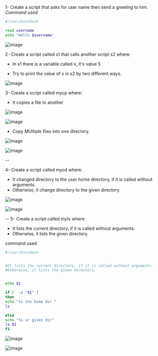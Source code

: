 1-  Create a script that asks for user name then send a greeting to him.
_Command used_

```sh
#!/usr/bin/bash

read username
echo "Hello $username"
```

![image](https://user-images.githubusercontent.com/52299389/213916040-67e89cd1-99a5-4a2d-916a-fc0d7eb01488.png)


2- Create a script called s1 that calls another script s2 where:
  - In s1 there is a variable called x, it's value 5
 
  -  Try to print the value of x in s2 by two different ways.

![image](https://user-images.githubusercontent.com/52299389/213915921-8c9fe216-15c5-48ff-9bdf-9847b2426532.png)


3- Create a script called mycp where:
  - It copies a file to another

![image](https://user-images.githubusercontent.com/52299389/213915112-19f65d10-5e5b-40f7-9714-44da63523cbb.png)

![image](https://user-images.githubusercontent.com/52299389/213915068-c68cf384-05dc-4d9f-82e3-ef9195a88df7.png)


  - Copy MUltiple files into one directory.
  
![image](https://user-images.githubusercontent.com/52299389/213915621-a98ddc50-c890-48e1-83b7-82182c27c94f.png)


![image](https://user-images.githubusercontent.com/52299389/213915590-b4b70e50-2b2e-4168-b2c5-af9cd1afa675.png)

--

4- Create a script called mycd where:

  - It changed directory to the user home directory, if it is called without arguments.
  - Otherwise, it change directory to the given directory.

![image](https://user-images.githubusercontent.com/52299389/213916735-3f05da3a-96f7-47db-abc2-54358448e8e0.png)

![image](https://user-images.githubusercontent.com/52299389/213916854-aacbf6cf-ff95-463d-84ec-8d248bafcaf7.png)


--
5- Create a script called myls where:
  - It lists the current directory, if it is called without arguments.
  - Otherwise, it lists the given directory.

command used 
```sh
#!/usr/bin/bash


#It lists the current directory, if it is called without arguments.
#Otherwise, it lists the given directory.


echo $1

if [  -z "$1" ]
then
echo "to the home dir "
ls

else
echo "to ur given dir"
ls $1
fi

```
![image](https://user-images.githubusercontent.com/52299389/213917008-fa037506-98dd-4ad0-a1de-b0cd45286a34.png)

![image](https://user-images.githubusercontent.com/52299389/213916978-63162db6-631c-41e1-a82d-03ebbb15fc15.png)
